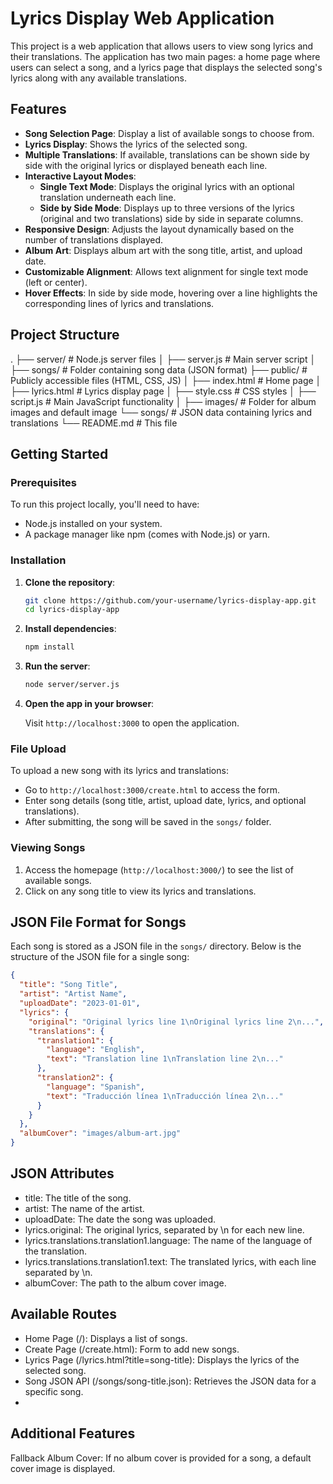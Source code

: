 # Lyrics Display Web Application

This project is a web application that allows users to view song lyrics and their translations. The application has two main pages: a home page where users can select a song, and a lyrics page that displays the selected song's lyrics along with any available translations.

## Features

- **Song Selection Page**: Display a list of available songs to choose from.
- **Lyrics Display**: Shows the lyrics of the selected song.
- **Multiple Translations**: If available, translations can be shown side by side with the original lyrics or displayed beneath each line.
- **Interactive Layout Modes**:
  - **Single Text Mode**: Displays the original lyrics with an optional translation underneath each line.
  - **Side by Side Mode**: Displays up to three versions of the lyrics (original and two translations) side by side in separate columns.
- **Responsive Design**: Adjusts the layout dynamically based on the number of translations displayed.
- **Album Art**: Displays album art with the song title, artist, and upload date.
- **Customizable Alignment**: Allows text alignment for single text mode (left or center).
- **Hover Effects**: In side by side mode, hovering over a line highlights the corresponding lines of lyrics and translations.

## Project Structure
. ├── server/ # Node.js server files 
│ ├── server.js # Main server script 
│ ├── songs/ # Folder containing song data (JSON format) 
├── public/ # Publicly accessible files (HTML, CSS, JS) 
│ ├── index.html # Home page 
│ ├── lyrics.html # Lyrics display page 
│ ├── style.css # CSS styles 
│ ├── script.js # Main JavaScript functionality 
│ ├── images/ # Folder for album images and default image 
└── songs/ # JSON data containing lyrics and translations 
└── README.md # This file

## Getting Started

### Prerequisites

To run this project locally, you'll need to have:

- Node.js installed on your system.
- A package manager like npm (comes with Node.js) or yarn.

### Installation

1. **Clone the repository**:

    ```bash
    git clone https://github.com/your-username/lyrics-display-app.git
    cd lyrics-display-app
    ```

2. **Install dependencies**:

    ```bash
    npm install
    ```

3. **Run the server**:

    ```bash
    node server/server.js
    ```

4. **Open the app in your browser**:

    Visit `http://localhost:3000` to open the application.

### File Upload

To upload a new song with its lyrics and translations:

- Go to `http://localhost:3000/create.html` to access the form.
- Enter song details (song title, artist, upload date, lyrics, and optional translations).
- After submitting, the song will be saved in the `songs/` folder.

### Viewing Songs

1. Access the homepage (`http://localhost:3000/`) to see the list of available songs.
2. Click on any song title to view its lyrics and translations.

## JSON File Format for Songs

Each song is stored as a JSON file in the `songs/` directory. Below is the structure of the JSON file for a single song:

```json
{
  "title": "Song Title",
  "artist": "Artist Name",
  "uploadDate": "2023-01-01",
  "lyrics": {
    "original": "Original lyrics line 1\nOriginal lyrics line 2\n...",
    "translations": {
      "translation1": {
        "language": "English",
        "text": "Translation line 1\nTranslation line 2\n..."
      },
      "translation2": {
        "language": "Spanish",
        "text": "Traducción línea 1\nTraducción línea 2\n..."
      }
    }
  },
  "albumCover": "images/album-art.jpg"
}
```

## JSON Attributes
- title: The title of the song.
- artist: The name of the artist.
- uploadDate: The date the song was uploaded.
- lyrics.original: The original lyrics, separated by \n for each new line.
- lyrics.translations.translation1.language: The name of the language of the translation.
- lyrics.translations.translation1.text: The translated lyrics, with each line separated by \n.
- albumCover: The path to the album cover image.

## Available Routes
- Home Page (/): Displays a list of songs.
- Create Page (/create.html): Form to add new songs.
- Lyrics Page (/lyrics.html?title=song-title): Displays the lyrics of the selected song.
- Song JSON API (/songs/song-title.json): Retrieves the JSON data for a specific song.
- 
## Additional Features
Fallback Album Cover: If no album cover is provided for a song, a default cover image is displayed.

